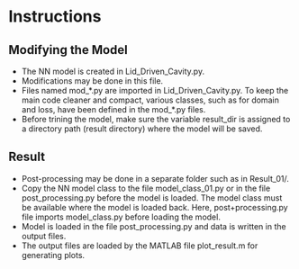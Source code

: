 <h1>Instructions</h1>

<h2>Modifying the Model</h2>
<ul>
<li>The NN model is created in Lid_Driven_Cavity.py.</li>
<li>Modifications may be done in this file.</li>
<li>Files named mod_*.py are imported in Lid_Driven_Cavity.py. To keep the main code cleaner and compact, various classes, such as for domain and loss, have been defined in the mod_*.py files.</li>
<li>Before trining the model, make sure the variable result_dir is assigned to a directory path (result directory) where the model will be saved.</li>
</ul>

<h2>Result</h2>
<ul>
<li>Post-processing may be done in a separate folder such as in Result_01/.</li>
<li>Copy the NN model class to the file model_class_01.py or in the file post_processing.py before the model is loaded. The model class must be available where the model is loaded back. Here, post+processing.py file imports model_class.py before loading the model.</li>
<li>Model is loaded in the file post_processing.py and data is written in the output files.</li>
<li>The output files are loaded by the MATLAB file plot_result.m for generating plots.</li>
</ul>
